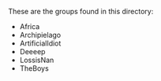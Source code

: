 These are the groups found in this directory:
- Africa
- Archipielago
- ArtificialIdiot
- Deeeep
- LossisNan
- TheBoys
